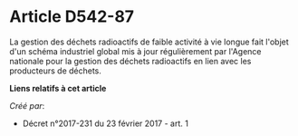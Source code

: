 # Article D542-87

La gestion des déchets radioactifs de faible activité à vie longue fait l'objet d'un schéma industriel global mis à jour
régulièrement par l'Agence nationale pour la gestion des déchets radioactifs en lien avec les producteurs de déchets.

**Liens relatifs à cet article**

_Créé par_:

  - Décret n°2017-231 du 23 février 2017 - art. 1
